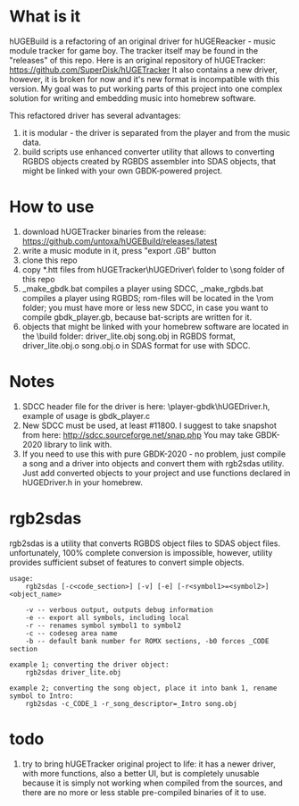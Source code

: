# What is it

hUGEBuild is a refactoring of an original driver for hUGEReacker - music module tracker for game boy. The tracker itself may be found in the "releases" of this repo. Here is an original repository of hUGETracker: https://github.com/SuperDisk/hUGETracker It also contains a new driver, however, it is broken for now and it's new format is incompatible with this version. My goal was to put working parts of this project into one complex solution for writing and embedding music into homebrew software.

This refactored driver has several advantages:
1. it is modular - the driver is separated from the player and from the music data.
2. build scripts use enhanced converter utility that allows to converting RGBDS objects created by RGBDS assembler into SDAS objects, that might be linked with your own GBDK-powered project.

# How to use

1. download hUGETracker binaries from the release: https://github.com/untoxa/hUGEBuild/releases/latest
2. write a music modute in it, press "export .GB" button
3. clone this repo
4. copy *.htt files from hUGETracker\hUGEDriver\ folder to \song folder of this repo
5. _make_gbdk.bat compiles a player using SDCC, _make_rgbds.bat compiles a player using RGBDS; rom-files will be located in the \rom folder; you must have more or less new SDCC, in case you want to compile gbdk_player.gb, because bat-scripts are written for it.
6. objects that might be linked with your homebrew software are located in the \build folder: driver_lite.obj song.obj in RGBDS format, driver_lite.obj.o song.obj.o in SDAS format for use with SDCC.

# Notes

1. SDCC header file for the driver is here: \player-gbdk\hUGEDriver.h, example of usage is gbdk_player.c
2. New SDCC must be used, at least #11800. I suggest to take snapshot from here: http://sdcc.sourceforge.net/snap.php You may take GBDK-2020 library to link with. 
3. If you need to use this with pure GBDK-2020 - no problem, just compile a song and a driver into objects and convert them with rgb2sdas utility. Just add converted objects to your project and use functions declared in hUGEDriver.h in your homebrew.

# rgb2sdas

rgb2sdas is a utility that converts RGBDS object files to SDAS object files. unfortunately, 100% complete conversion is impossible, however, utility provides sufficient subset of features to convert simple objects.

	usage: 
		rgb2sdas [-c<code_section>] [-v] [-e] [-r<symbol1>=<symbol2>] <object_name>

		-v -- verbous output, outputs debug information
		-e -- export all symbols, including local
		-r -- renames symbol symbol1 to symbol2
		-c -- codeseg area name
		-b -- default bank number for ROMX sections, -b0 forces _CODE section

	example 1; converting the driver object:
		rgb2sdas driver_lite.obj

	example 2; converting the song object, place it into bank 1, rename symbol to Intro:
		rgb2sdas -c_CODE_1 -r_song_descriptor=_Intro song.obj


# todo

1. try to bring hUGETracker original project to life: it has a newer driver, with more functions, also a better UI, but is completely unusable because it is simply not working when compiled from the sources, and there are no more or less stable pre-compiled binaries of it to use.
